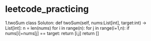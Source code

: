 # leetcode_practicing

1.twoSum
class Soluton:
  def twoSum(self, nums:List[int], target:int) -> List[int]:
    n = len(nums)
    for i in range(n):
      for j in range(i+1,n):
        if nums[i]+nums[j] == target:
          return [i,j]
    return []
